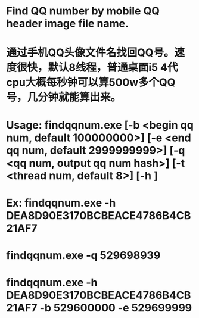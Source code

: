# Find QQ number by mobile QQ header image file name.
# 通过手机QQ头像文件名找回QQ号。速度很快，默认8线程，普通桌面i5 4代cpu大概每秒钟可以算500w多个QQ号，几分钟就能算出来。

# Usage: findqqnum.exe [-b <begin qq num, default 100000000>] [-e <end qq num, default 2999999999>] [-q <qq num, output qq num hash>] [-t <thread num, default 8>] [-h <hash>]
# Ex: findqqnum.exe -h DEA8D90E3170BCBEACE4786B4CB21AF7
#     findqqnum.exe -q 529698939
#     findqqnum.exe -h DEA8D90E3170BCBEACE4786B4CB21AF7 -b 529600000 -e 529699999
